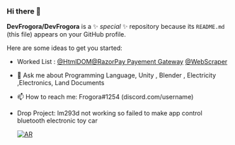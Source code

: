### Hi there 👋


**DevFrogora/DevFrogora** is a ✨ _special_ ✨ repository because its `README.md` (this file) appears on your GitHub profile.

Here are some ideas to get you started:
- Worked List : [@HtmlDOM](HTMLDOM.json)[@RazorPay Payement Gateway]() [@WebScraper]()
- 💬 Ask me about Programming Language, Unity , Blender , Electricity ,Electronics, Land Documents
- 📫 How to reach me: Frogora#1254 (discord.com/username)
- Drop Project: lm293d not working so failed to make app control bluetooth electronic toy car

    [![AR](https://media.discordapp.net/attachments/867277452154109962/936642438238470235/ezgif-3-54b0191877.gif)](https://cdn.discordapp.com/attachments/244230771232079873/930388951431274547/2022-01-11_14-33-37.mp4)
